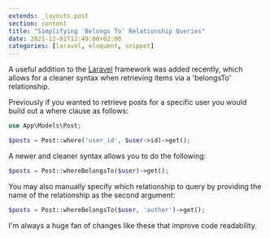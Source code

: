 ```yaml
---
extends: _layouts.post
section: content
title: "Simplifying 'Belongs To' Relationship Queries"
date: 2021-12-01T12:49:00+02:00
categories: [laravel, eloquent, snippet]
---
```


A useful addition to the [Laravel](https://laravel.com) framework was added recently, which allows for a cleaner syntax when retrieving items via a 'belongsTo' relationship. 

Previously if you wanted to retrieve posts for a specific user you would build out a where clause as follows:

```php
use App\Models\Post;

$posts = Post::where('user_id', $user->id)->get();
```

A newer and cleaner syntax allows you to do the following:

```php
$posts = Post::whereBelongsTo($user)->get();
```

You may also manually specify which relationship to query by providing the name of the relationship as the second argument:

```php
$posts = Post::whereBelongsTo($user, 'author')->get();
```

I'm always a huge fan of changes like these that improve code readability.
